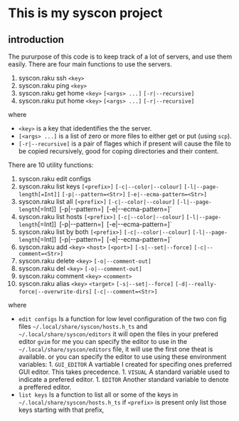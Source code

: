 This is my syscon project
=========================

## introduction

The pururpose of this code is to keep track of a lot of servers, and use them easily. There are four main functions  to use the servers.

 1. syscon.raku ssh `<key>` 
 1. syscon.raku ping `<key>` 
 1. syscon.raku get home `<key>` `[<args> ...]` `[-r|--recursive]`
 1. syscon.raku put home `<key>` `[<args> ...]` `[-r|--recursive]`
 
where 
 - `<key>`            is a key that idedentifies the the server. 
 - `[<args> ...]`     is a list of zero or more files to either get or put (using `scp`).
 - `[-r|--recursive]` is a pair of flages which if present will cause the file to be copied recursively,  good for coping directories and their content.


There are 10 utility functions:
 1. syscon.raku edit configs                                                                                                             
 1. syscon.raku list keys  `[<prefix>]`  `[-c|--color|--colour]` `[-l|--page-length[=Int]]` `[-p|--pattern=<Str>]` `[-e|--ecma-pattern=<Str>]`     
 1. syscon.raku list all  `[<prefix>]`  `[-c|--color|--colour]` `[-l|--page-length`[=Int]]` `[-p|--pattern=<Str>]` `[-e|--ecma-pattern=<Str>]`      
 1. syscon.raku list hosts  `[<prefix>]`  `[-c|--color|--colour]` `[-l|--page-length`[=Int]]` `[-p|--pattern=<Str>]` `[-e|--ecma-pattern=<Str>]`    
 1. syscon.raku list by both  `[<prefix>]`  `[-c|--color|--colour]` `[-l|--page-length`[=Int]]` `[-p|--pattern=<Str>]` `[-e|--ecma-pattern=<Str>]`  
 1. syscon.raku add `<key>` `<host>` `[<port>]`  `[-s|--set|--force]` `[-c|--comment=<Str>]`                                                       
 1. syscon.raku delete `<key>`   `[-o|--comment-out]`                                                                                        
 1. syscon.raku del `<key>`   `[-o|--comment-out]`                                                                                           
 1. syscon.raku comment `<key>` `<comment>`                                                                                                  
 1. syscon.raku alias `<key>` `<target>`   `[-s|--set|--force]` `[-d|--really-force|--overwrite-dirs]` `[-c|--comment=<Str>]`                      

where 
 - `edit configs`      Is a function for low level configuration of the two con fig files `~/.local/share/syscon/hosts.h_ts` and `~/.local/share/syscon/editors` it will open the files in your prefered editor `gvim` for me you can specify the editor to use in the `~/.local/share/syscon/editors` file,  it will use the first one theat is available. or you can specify the editor to use using these environment variables:
          1. `GUI_EDITOR`   A vartiable I created for specifing ones preferred GUI editor. This takes precedence.
          1. `VISUAL`       A standard variable used to indicate a prefered editor.
          1. `EDITOR`       Another standard variable to denote a preffered editor.
 - `list keys`         Is a function to list all or some of the keys in `~/.local/share/syscon/hosts.h_ts` if `<prefix>` is present only list those keys starting with that prefix,  

